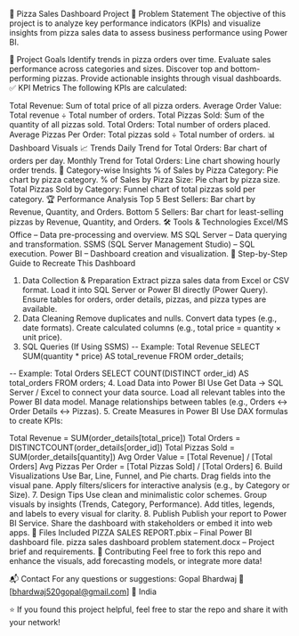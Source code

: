 🍕 Pizza Sales Dashboard Project
📌 Problem Statement
The objective of this project is to analyze key performance indicators (KPIs) and visualize insights from pizza sales data to assess business performance using Power BI.

🎯 Project Goals
Identify trends in pizza orders over time.
Evaluate sales performance across categories and sizes.
Discover top and bottom-performing pizzas.
Provide actionable insights through visual dashboards.
✅ KPI Metrics
The following KPIs are calculated:

Total Revenue: Sum of total price of all pizza orders.
Average Order Value: Total revenue ÷ Total number of orders.
Total Pizzas Sold: Sum of the quantity of all pizzas sold.
Total Orders: Total number of orders placed.
Average Pizzas Per Order: Total pizzas sold ÷ Total number of orders.
📊 Dashboard Visuals
📈 Trends
Daily Trend for Total Orders: Bar chart of orders per day.
Monthly Trend for Total Orders: Line chart showing hourly order trends.
🍕 Category-wise Insights
% of Sales by Pizza Category: Pie chart by pizza category.
% of Sales by Pizza Size: Pie chart by pizza size.
Total Pizzas Sold by Category: Funnel chart of total pizzas sold per category.
🏆 Performance Analysis
Top 5 Best Sellers: Bar chart by Revenue, Quantity, and Orders.
Bottom 5 Sellers: Bar chart for least-selling pizzas by Revenue, Quantity, and Orders.
🛠️ Tools & Technologies
Excel/MS Office – Data pre-processing and overview.
MS SQL Server – Data querying and transformation.
SSMS (SQL Server Management Studio) – SQL execution.
Power BI – Dashboard creation and visualization.
📌 Step-by-Step Guide to Recreate This Dashboard
1. Data Collection & Preparation
Extract pizza sales data from Excel or CSV format.
Load it into SQL Server or Power BI directly (Power Query).
Ensure tables for orders, order details, pizzas, and pizza types are available.
2. Data Cleaning
Remove duplicates and nulls.
Convert data types (e.g., date formats).
Create calculated columns (e.g., total price = quantity × unit price).
3. SQL Queries (If Using SSMS)
-- Example: Total Revenue
SELECT SUM(quantity * price) AS total_revenue FROM order_details;

-- Example: Total Orders
SELECT COUNT(DISTINCT order_id) AS total_orders FROM orders;
4. Load Data into Power BI
Use Get Data → SQL Server / Excel to connect your data source.
Load all relevant tables into the Power BI data model.
Manage relationships between tables (e.g., Orders ↔ Order Details ↔ Pizzas).
5. Create Measures in Power BI
Use DAX formulas to create KPIs:

Total Revenue = SUM(order_details[total_price])
Total Orders = DISTINCTCOUNT(order_details[order_id])
Total Pizzas Sold = SUM(order_details[quantity])
Avg Order Value = [Total Revenue] / [Total Orders]
Avg Pizzas Per Order = [Total Pizzas Sold] / [Total Orders]
6. Build Visualizations
Use Bar, Line, Funnel, and Pie charts.
Drag fields into the visual pane.
Apply filters/slicers for interactive analysis (e.g., by Category or Size).
7. Design Tips
Use clean and minimalistic color schemes.
Group visuals by insights (Trends, Category, Performance).
Add titles, legends, and labels to every visual for clarity.
8. Publish
Publish your report to Power BI Service.
Share the dashboard with stakeholders or embed it into web apps.
📁 Files Included
PIZZA SALES REPORT.pbix – Final Power BI dashboard file.
pizza sales dashboard problem statement.docx – Project brief and requirements.
🤝 Contributing
Feel free to fork this repo and enhance the visuals, add forecasting models, or integrate more data!

📬 Contact
For any questions or suggestions: Gopal Bhardwaj
📧 [bhardwaj520gopal@gmail.com]
📍 India

⭐ If you found this project helpful, feel free to star the repo and share it with your network!
